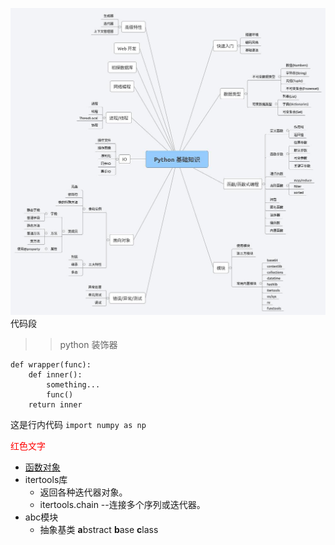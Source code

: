 ![](/assets/python基础知识.jpg)
代码段
>> python 装饰器
```
def wrapper(func):
    def inner():
        something...
        func()
    return inner
```

这是行内代码 `import numpy as np`



<font color="red">红色文字</font>
* [函数对象](Class-Special-Method/README.md)
* itertools库
    * 返回各种迭代器对象。
    * itertools.chain --连接多个序列或迭代器。
* abc模块  
    * 抽象基类 **a**bstract **b**ase **c**lass
